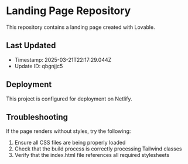 
# Landing Page Repository

This repository contains a landing page created with Lovable.

## Last Updated
- Timestamp: 2025-03-21T22:17:29.044Z
- Update ID: qbgnjjc5

## Deployment
This project is configured for deployment on Netlify.

## Troubleshooting
If the page renders without styles, try the following:
1. Ensure all CSS files are being properly loaded
2. Check that the build process is correctly processing Tailwind classes
3. Verify that the index.html file references all required stylesheets
